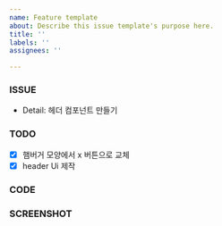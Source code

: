 ```yaml
---
name: Feature template
about: Describe this issue template's purpose here.
title: ''
labels: ''
assignees: ''

---
```


### ISSUE
  * Detail:  헤더 컴포넌트 만들기

### TODO
- [x]  햄버거 모양에서 x 버튼으로 교체
- [x]  header Ui 제작

### CODE

### SCREENSHOT
